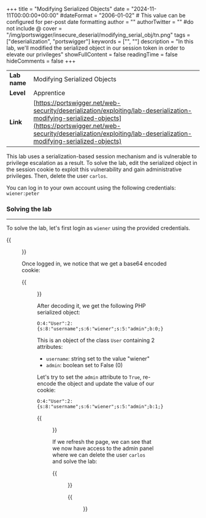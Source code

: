 +++
title = "Modifying Serialized Objects"
date = "2024-11-11T00:00:00+00:00"
#dateFormat = "2006-01-02" # This value can be configured for per-post date formatting
author = ""
authorTwitter = "" #do not include @
cover = "/img/portswigger/insecure_deserial/modifying_serial_obj/tn.png"
tags = ["deserialization", "portswigger"]
keywords = ["", ""]
description = "In this lab, we'll modified the serialized object in our session token in order to elevate our privileges"
showFullContent = false
readingTime = false
hideComments = false
+++

|||
| --- | --- |
| **Lab name** | Modifying Serialized Objects |
| **Level** | Apprentice |
| **Link** | [https://portswigger.net/web-security/deserialization/exploiting/lab-deserialization-modifying-serialized-objects](https://portswigger.net/web-security/deserialization/exploiting/lab-deserialization-modifying-serialized-objects) |


This lab uses a serialization-based session mechanism and is vulnerable to privilege escalation as a result. To solve the lab, edit the serialized object in the session cookie to exploit this vulnerability and gain administrative privileges. Then, delete the user `carlos`.

You can log in to your own account using the following credentials: `wiener:peter`

### Solving the lab
___

To solve the lab, let's first login as `wiener` using the provided credentials.

{{<figure src="/img/portswigger/insecure_deserial/modifying_serial_obj/login.png" position=center caption="Login page">}}

Once logged in, we notice that we get a base64 encoded cookie:

{{<figure src="/img/portswigger/insecure_deserial/modifying_serial_obj/cookie.png" position=center caption="Base64 encode cookie">}}

After decoding it, we get the following PHP serialized object:

```text
O:4:"User":2:{s:8:"username";s:6:"wiener";s:5:"admin";b:0;}
```

This is an object of the class `User` containing 2 attributes: 
- `username`: string set to the value "wiener"
- `admin`: boolean set to False (0)

Let's try to set the `admin` attribute to `True`, re-encode the object and update the value of our cookie:

```text
O:4:"User":2:{s:8:"username";s:6:"wiener";s:5:"admin";b:1;}
```

{{<figure src="/img/portswigger/insecure_deserial/modifying_serial_obj/new-cookie.png" position=center caption="Updating cookie">}}

If we refresh the page, we can see that we now have access to the admin panel where we can delete the user `carlos` and solve the lab:

{{<figure src="/img/portswigger/insecure_deserial/modifying_serial_obj/delete_carlos.png" position=center caption="Deleting user carlos">}}

{{<figure src="/img/portswigger/insecure_deserial/modifying_serial_obj/congrats.png" position=center caption="Lab solved">}}
